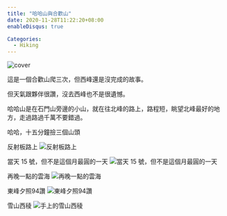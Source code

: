 ```yaml
---
title: "哈哈山與合歡山"
date: 2020-11-28T11:22:20+08:00
enableDisqus: true

Categories:
  - Hiking
---
```

![cover](https://imgur.com/jtwPqsL.jpg)

這是一個合歡山爬三次，但西峰還是沒完成的故事。

但天氣跟夥伴很讚，沒去西峰也不是很遺憾。

哈哈山是在石門山旁邊的小山，就在往北峰的路上，路程短，眺望北峰最好的地方，走過路過千萬不要錯過。

哈哈，十五分鐘撿三個山頭

反射板路上
![反射板路上](https://imgur.com/FwrmPPY.jpg)

當天 15 號，但不是這個月最圓的一天
![當天 15 號，但不是這個月最圓的一天](https://imgur.com/avszCrz.jpg)

再晚一點的雲海
![再晚一點的雲海](https://imgur.com/FZfZEGu.jpg)

東峰夕照94讚
![東峰夕照94讚](https://imgur.com/sJczsU7.jpg)

雪山西稜
![手上的雪山西稜](https://imgur.com/tBVGWcY.jpg)
